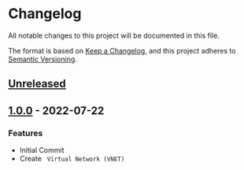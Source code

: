# Changelog

All notable changes to this project will be documented in this file.

The format is based on [Keep a Changelog](https://keepachangelog.com/en/1.0.0/),
and this project adheres to [Semantic Versioning](https://semver.org/spec/v2.0.0.html).

## [Unreleased]

## [1.0.0] - 2022-07-22

### Features

- Initial Commit
- Create ``` Virtual Network (VNET)```


[Unreleased]: https://github.com/patrickhayo/azr-tf-module-vnet/compare/1.0.0...HEAD

[1.0.0]: https://github.com/patrickhayo/azr-tf-module-vnet/compare/baa147eba84f61cd7ea6b4b76f8a4da8616cdc2e...1.0.0
